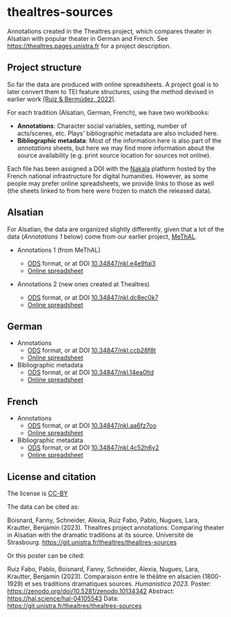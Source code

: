 # thealtres-sources

Annotations created in the Thealtres project, which compares theater in Alsatian with popular theater in German and French. See https://thealtres.pages.unistra.fr for a project description.

## Project structure

So far the data are produced with online spreadsheets. A project goal is to later convert them to TEI feature structures, using the method devised in earlier work [(Ruiz & Bermúdez, 2022)](https://zenodo.org/doi/10.5281/zenodo.7110069).

For each tradition (Alsatian, German, French), we have two workbooks:

- **Annotations**: Character social variables, setting, number of acts/scenes, etc. Plays' bibliographic metadata are also included here.
- **Bibliographic metadata**: Most of the information here is also part of the *annotations* sheets, but here we may find more information about the source availability (e.g. print source location for sources not online). 

Each file has been assigned a DOI with the [Nakala](https://www.nakala.fr) platform hosted by the French national infrastructure for digital humanities. However, as some people may prefer online spreadsheets, we provide links to those as well (the sheets linked to from here were frozen to match the released data).

## Alsatian

For Alsatian, the data are organized slightly differently, given that a lot of the data (*Annotations 1* below) come from our earlier project, [MeThAL](https://methal.pages.unistra.fr).

- Annotations 1 (from MeThAL)
    - [ODS](./als/annots_als_methal.ods) format, or at DOI [10.34847/nkl.e4e9fqj3](https://dx.doi.org/10.34847/nkl.e4e9fqj3)
    - [Online spreadsheet](https://docs.google.com/spreadsheets/d/1TtAKvbEJa309-3Y_Xu36ap1gwkS1iiH2KrQCie_GfqA/edit?usp=sharing)

- Annotations 2 (new ones created at Thealtres)
    - [ODS](./als/annots_als_thealtres.ods) format, or at DOI [10.34847/nkl.dc8ec0k7](https://dx.doi.org/10.34847/nkl.dc8ec0k7)
    - [Online spreadsheet](https://docs.google.com/spreadsheets/d/1zGfWIvuS6UTjDgFkFZr4EkAd9UCRlfuWgBcXAA3ejY8/edit#gid=1443847021)

## German

- Annotations
    - [ODS](./ger/annots_ger_thealtres.ods) format, or at DOI [10.34847/nkl.ccb28f8t](https://dx.doi.org/10.34847/nkl.ccb28f8t)
    - [Online spreadsheet](https://docs.google.com/spreadsheets/d/1FDU3dZGDDpKs_MlP6Hcf8Tt7jUz5vExLgqJgSuX_a6E/edit?usp=sharing)
- Bibliographic metadata
    - [ODS](./ger/bibliomd_ger_thealtres.ods) format, or at DOI [10.34847/nkl.14ea0ltd](https://dx.doi.org/10.34847/nkl.14ea0ltd)
    - [Online spreadsheet](https://docs.google.com/spreadsheets/d/1Libv04CcTwCzGTznSlpLmzesf1s18h9HUC5Gbf0DkQw/edit?usp=sharing)

## French

- Annotations
    - [ODS](./fre/annots_fre_thealtres.ods) format, or at DOI [10.34847/nkl.aa6fz7oo](https://dx.doi.org/10.34847/nkl.aa6fz7oo)
    - [Online spreadsheet](https://docs.google.com/spreadsheets/d/1KmJWO_LfYYqcW_ucMC-QjdQ2UxnOhrN6SXP-3YoR8R0/edit?usp=sharing)
- Bibliographic metadata
    - [ODS](./fre/bibliomd_fre_thealtres.ods) format, or at DOI [10.34847/nkl.4c52h6y2](https://dx.doi.org/10.34847/nkl.4c52h6y2)
    - [Online spreadsheet](https://docs.google.com/spreadsheets/d/1WpPnGrhFsvqX53cRjWaYYiKDKj5EpwKH2q-P0VzBMZg/edit?usp=sharing)

## License and citation

The license is [CC-BY](LICENSE)


The data can be cited as:

Boisnard, Fanny, Schneider, Alexia, Ruiz Fabo, Pablo, Nugues, Lara, Krautter, Benjamin (2023). Thealtres project annotations: Comparing theater in Alsatian with the dramatic traditions at its source. Université de Strasbourg. https://git.unistra.fr/thealtres/thealtres-sources

Or this poster can be cited:

Ruiz Fabo, Pablo, Boisnard, Fanny, Schneider, Alexia, Nugues, Lara, Krautter, Benjamin (2023). Comparaison entre le théâtre en alsacien (1800-1929) et ses traditions dramatiques sources. *Humanistica 2023*. Poster: https://zenodo.org/doi/10.5281/zenodo.10134342 Abstract: https://hal.science/hal-04105543 Data: https://git.unistra.fr/thealtres/thealtres-sources
